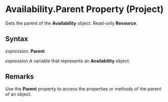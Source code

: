 
# Availability.Parent Property (Project)

Gets the parent of the  **Availability** object. Read-only **Resource**.


## Syntax

 _expression_. **Parent**

 _expression_ A variable that represents an **Availability** object.


## Remarks

Use the  **Parent** property to access the properties or methods of the parent of an object.

